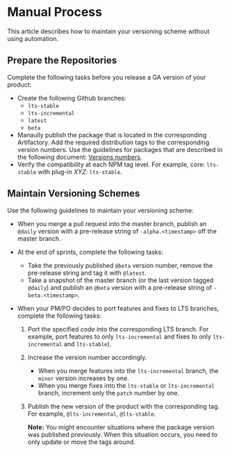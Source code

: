 # Manual Process
This article describes how to maintain your versioning scheme without using automation.

## Prepare the Repositories

Complete the following tasks before you release a GA version of your product:

- Create the following Github branches:
    - `lts-stable`
    - `lts-incremental`
    - `latest`
    - `beta`
- Manaully publish the package that is located in the corresponding Artifactory. Add the required distribution tags to the corresponding version numbers. Use the guidelines for packages that are described in the following document: [Versions numbers](https://docs.google.com/spreadsheets/d/1PsSn1Yvs6L-uh8Y86D9_P5JMbj_2Lv-AOr5BtjXR3H8/edit?usp=sharing).
- Verify the compatibility at each NPM tag level. For example, core: `lts-stable` with plug-in *XYZ*: `lts-stable`.

## Maintain Versioning Schemes

Use the following guidelines to maintain your versioning scheme:

- When you merge a pull request into the master branch, publish an `@daily` version with a pre-release string of `-alpha.<timestamp>` off the master branch.
- At the end of sprints, complete the following tasks:
  - Take the previously published `@beta` version number, remove the pre-release string and tag it with `@latest`.
  - Take a snapshot of the master branch (or the last version tagged `@daily`) and publish an `@beta` version with a pre-release string of `-beta.<timestamp>`.
- When your PM/PO decides to port features and fixes to LTS branches, complete the following tasks:
  
  1. Port the specified code into the corresponding LTS branch. For example, port features to only `lts-incremental` and fixes to only `lts-incremental` and `lts-stable`).
  2. Increase the version number accordingly.
        - When you merge features into the `lts-incremental` branch, the `minor` version increases by one.
        - When you merge fixes into the `lts-stable` or `lts-incremental` branch, increment only the `patch` number by one.
  3. Publish the new version of the product with the corresponding tag. For example, `@lts-incremental`, `@lts-stable`.

        **Note:** You might encounter situations where the package version was published previously. When this situation occurs, you need to only update or move the tags around.